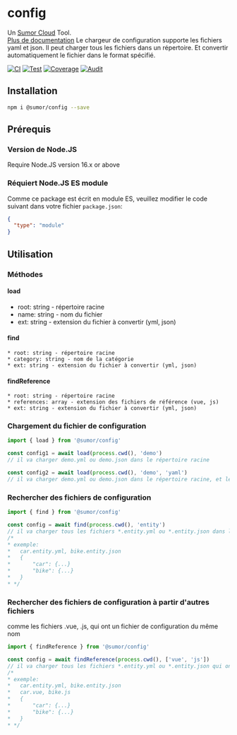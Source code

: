 # config

Un [Sumor Cloud](https://sumor.cloud) Tool.  
[Plus de documentation](https://sumor.cloud)
Le chargeur de configuration supporte les fichiers yaml et json. Il peut charger tous les fichiers dans un répertoire.
Et convertir automatiquement le fichier dans le format spécifié.

[![CI](https://github.com/sumor-cloud/config/actions/workflows/ci.yml/badge.svg)](https://github.com/sumor-cloud/config/actions/workflows/ci.yml)
[![Test](https://github.com/sumor-cloud/config/actions/workflows/ut.yml/badge.svg)](https://github.com/sumor-cloud/config/actions/workflows/ut.yml)
[![Coverage](https://github.com/sumor-cloud/config/actions/workflows/coverage.yml/badge.svg)](https://github.com/sumor-cloud/config/actions/workflows/coverage.yml)
[![Audit](https://github.com/sumor-cloud/config/actions/workflows/audit.yml/badge.svg)](https://github.com/sumor-cloud/config/actions/workflows/audit.yml)

## Installation

```bash
npm i @sumor/config --save
```

## Prérequis

### Version de Node.JS

Require Node.JS version 16.x or above

### Réquiert Node.JS ES module

Comme ce package est écrit en module ES,
veuillez modifier le code suivant dans votre fichier `package.json`:

```json
{
  "type": "module"
}
```

## Utilisation

### Méthodes

#### load

- root: string - répertoire racine
- name: string - nom du fichier
- ext: string - extension du fichier à convertir (yml, json)

#### find

    * root: string - répertoire racine
    * category: string - nom de la catégorie
    * ext: string - extension du fichier à convertir (yml, json)

#### findReference

    * root: string - répertoire racine
    * references: array - extension des fichiers de référence (vue, js)
    * ext: string - extension du fichier à convertir (yml, json)

### Chargement du fichier de configuration

```javascript
import { load } from '@sumor/config'

const config1 = await load(process.cwd(), 'demo')
// il va charger demo.yml ou demo.json dans le répertoire racine

const config2 = await load(process.cwd(), 'demo', 'yaml')
// il va charger demo.yml ou demo.json dans le répertoire racine, et le convertir en fichier au format yaml
```

### Rechercher des fichiers de configuration

```javascript
import { find } from '@sumor/config'

const config = await find(process.cwd(), 'entity')
// il va charger tous les fichiers *.entity.yml ou *.entity.json dans le répertoire racine
/*
* exemple:
*   car.entity.yml, bike.entity.json
*   {
*       "car": {...}
*       "bike": {...}
*   }
* */
```

### Rechercher des fichiers de configuration à partir d'autres fichiers

comme les fichiers .vue, .js, qui ont un fichier de configuration du même nom

```javascript
import { findReference } from '@sumor/config'

const config = await findReference(process.cwd(), ['vue', 'js'])
// il va charger tous les fichiers *.entity.yml ou *.entity.json qui ont le même nom que *.vue ou *.js dans le répertoire racine
/*
* exemple:
*   car.entity.yml, bike.entity.json
*   car.vue, bike.js
*   {
*       "car": {...}
*       "bike": {...}
*   }
* */
```